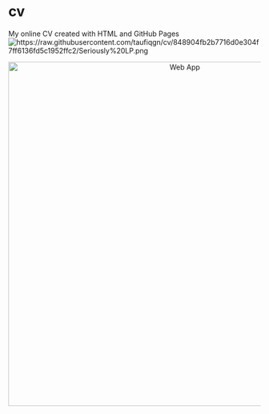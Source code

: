 # cv
My online CV created with HTML and GitHub Pages
 <img alt="https://raw.githubusercontent.com/taufiqgn/cv/848904fb2b7716d0e304f7ff6136fd5c1952ffc2/Seriously%20LP.png">
<p align="center">
  <a href="https://transitivebullsh.it/nextjs-notion-starter-kit](https://chingu-voyages.github.io/v42-toucans-team-09">
    <img alt="Web App" src="https://user-images.githubusercontent.com/552829/160132094-12875e09-41ec-450a-80fc-ae8cd488129d.jpg" width="689">
  </a>
</p>
